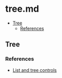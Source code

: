 # tree.md

<!-- START doctoc generated TOC please keep comment here to allow auto update -->
<!-- DON'T EDIT THIS SECTION, INSTEAD RE-RUN doctoc TO UPDATE -->

- [Tree](#tree)
  - [References](#references)

<!-- END doctoc generated TOC please keep comment here to allow auto update -->

## Tree

### References

- [List and tree controls](https://www.jetbrains.org/intellij/sdk/docs/user_interface_components/lists_and_trees.html)
